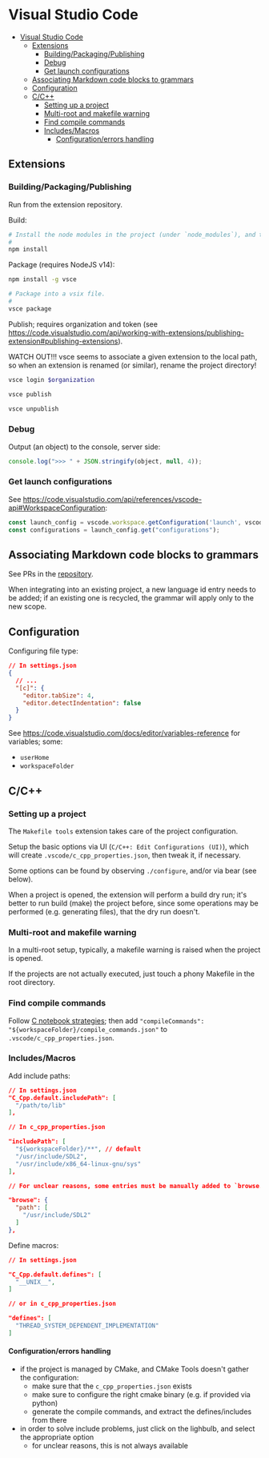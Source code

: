 # Visual Studio Code

- [Visual Studio Code](#visual-studio-code)
  - [Extensions](#extensions)
    - [Building/Packaging/Publishing](#buildingpackagingpublishing)
    - [Debug](#debug)
    - [Get launch configurations](#get-launch-configurations)
  - [Associating Markdown code blocks to grammars](#associating-markdown-code-blocks-to-grammars)
  - [Configuration](#configuration)
  - [C/C++](#cc)
    - [Setting up a project](#setting-up-a-project)
    - [Multi-root and makefile warning](#multi-root-and-makefile-warning)
    - [Find compile commands](#find-compile-commands)
    - [Includes/Macros](#includesmacros)
      - [Configuration/errors handling](#configurationerrors-handling)

## Extensions

### Building/Packaging/Publishing

Run from the extension repository.

Build:

```sh
# Install the node modules in the project (under `node_modules`), and transpile; interrupt after compilation.
#
npm install
```

Package (requires NodeJS v14):

```sh
npm install -g vsce

# Package into a vsix file.
#
vsce package
```

Publish; requires organization and token (see https://code.visualstudio.com/api/working-with-extensions/publishing-extension#publishing-extensions).

WATCH OUT!!! vsce seems to associate a given extension to the local path, so when an extension is renamed (or similar), rename the project directory!

```sh
vsce login $organization

vsce publish

vsce unpublish
```

### Debug

Output (an object) to the console, server side:

```js
console.log(">>> " + JSON.stringify(object, null, 4));
```

### Get launch configurations

See https://code.visualstudio.com/api/references/vscode-api#WorkspaceConfiguration:

```js
const launch_config = vscode.workspace.getConfiguration('launch', vscode.workspace.workspaceFolders[0].uri);
const configurations = launch_config.get("configurations");
```

## Associating Markdown code blocks to grammars

See PRs in the [repository](https://github.com/64kramsystem/vscode-fenced-code-block-grammar-injections).

When integrating into an existing project, a new language id entry needs to be added; if an existing one is recycled, the grammar will apply only to the new scope.

## Configuration

Configuring file type:

```json
// In settings.json
{
  // ...
  "[c]": {
    "editor.tabSize": 4,
    "editor.detectIndentation": false
  }
}
```

See https://code.visualstudio.com/docs/editor/variables-reference for variables; some:

- `userHome`
- `workspaceFolder`

## C/C++

### Setting up a project

The `Makefile tools` extension takes care of the project configuration.

Setup the basic options via UI (`C/C++: Edit Configurations (UI)`), which will create `.vscode/c_cpp_properties.json`, then tweak it, if necessary.

Some options can be found by observing `./configure`, and/or via bear (see below).

When a project is opened, the extension will perform a build dry run; it's better to run build (make) the project before, since some operations may be performed (e.g. generating files), that the dry run doesn't.

### Multi-root and makefile warning

In a multi-root setup, typically, a makefile warning is raised when the project is opened.

If the projects are not actually executed, just touch a phony Makefile in the root directory.

### Find compile commands

Follow [C notebook strategies](c.md#find-compilation-commands); then add `"compileCommands": "${workspaceFolder}/compile_commands.json"` to `.vscode/c_cpp_properties.json`.

### Includes/Macros

Add include paths:

```json
// In settings.json
"C_Cpp.default.includePath": [
  "/path/to/lib"
],

// In c_cpp_properties.json

"includePath": [
  "${workspaceFolder}/**", // default
  "/usr/include/SDL2",
  "/usr/include/x86_64-linux-gnu/sys"
],

// For unclear reasons, some entries must be manually added to `browse.path`, otherwise, a warning is raised:

"browse": {
  "path": [
    "/usr/include/SDL2"
  ]
},
```

Define macros:

```json
// In settings.json

"C_Cpp.default.defines": [
  "__UNIX__",
]

// or in c_cpp_properties.json

"defines": [
  "THREAD_SYSTEM_DEPENDENT_IMPLEMENTATION"
]
```

#### Configuration/errors handling

- if the project is managed by CMake, and CMake Tools doesn't gather the configuration:
  - make sure that the `c_cpp_properties.json` exists
  - make sure to configure the right cmake binary (e.g. if provided via python)
  - generate the compile commands, and extract the defines/includes from there
- in order to solve include problems, just click on the lighbulb, and select the appropriate option
  - for unclear reasons, this is not always available
